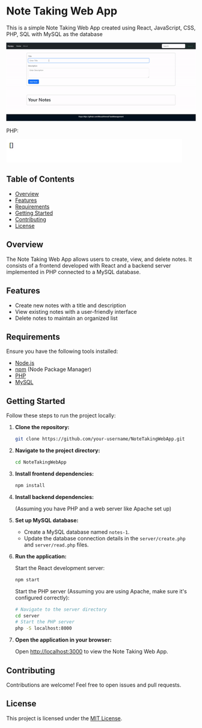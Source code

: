 # Note Taking Web App

This is a simple Note Taking Web App created using React, JavaScript, CSS, PHP, SQL with MySQL as the database

![](https://github.com/MoustAhmed/TaskManagement/blob/main/ezgif-2-0c90393e97.gif)

PHP: 

![](https://github.com/MoustAhmed/TaskManagement/blob/main/ezgif-2-4cd3efbe32.gif)
 

## Table of Contents

- [Overview](#overview)
- [Features](#features)
- [Requirements](#requirements)
- [Getting Started](#getting-started)
- [Contributing](#contributing)
- [License](#license)

## Overview

The Note Taking Web App allows users to create, view, and delete notes. It consists of a frontend developed with React and a backend server implemented in PHP connected to a MySQL database.

## Features

- Create new notes with a title and description
- View existing notes with a user-friendly interface
- Delete notes to maintain an organized list

## Requirements

Ensure you have the following tools installed:

- [Node.js](https://nodejs.org/)
- [npm](https://www.npmjs.com/) (Node Package Manager)
- [PHP](https://www.php.net/)
- [MySQL](https://www.mysql.com/)

## Getting Started

Follow these steps to run the project locally:

1. **Clone the repository:**

   ```bash
   git clone https://github.com/your-username/NoteTakingWebApp.git
   ```

2. **Navigate to the project directory:**

   ```bash
   cd NoteTakingWebApp
   ```

3. **Install frontend dependencies:**

   ```bash
   npm install
   ```

4. **Install backend dependencies:**

   (Assuming you have PHP and a web server like Apache set up)

5. **Set up MySQL database:**

   - Create a MySQL database named `notes-1`.
   - Update the database connection details in the `server/create.php` and `server/read.php` files.

6. **Run the application:**

   Start the React development server:

   ```bash
   npm start
   ```

   Start the PHP server (Assuming you are using Apache, make sure it's configured correctly):

   ```bash
   # Navigate to the server directory
   cd server
   # Start the PHP server
   php -S localhost:8000
   ```

7. **Open the application in your browser:**

   Open [http://localhost:3000](http://localhost:3000) to view the Note Taking Web App.



## Contributing

Contributions are welcome! Feel free to open issues and pull requests.

## License

This project is licensed under the [MIT License](LICENSE).
